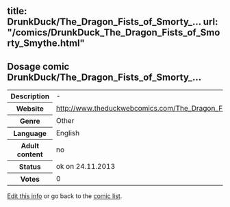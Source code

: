title: DrunkDuck/The_Dragon_Fists_of_Smorty_...
url: "/comics/DrunkDuck_The_Dragon_Fists_of_Smorty_Smythe.html"
---
Dosage comic DrunkDuck/The_Dragon_Fists_of_Smorty_...
-----------------------------------------

<p id="msg"></p>
<script type="text/javascript">
if (window.location.search === '?edit_info_mail=sent_ok') {
  var elem = document.getElementById("msg");
  elem.innerHTML = 'Edited information sucessfully sent for review, which is usually done daily. Thanks!';
  elem.className = 'ok';
}
</script>
<table class="comicinfo">
<tr>
<th>Description</th><td>-</td>
</tr>
<tr>
<th>Website</th><td><a href="http://www.theduckwebcomics.com/The_Dragon_Fists_of_Smorty_Smythe/">http://www.theduckwebcomics.com/The_Dragon_Fists_of_Smorty_Smythe/</a></td>
</tr>
<tr>
<th>Genre</th><td>Other</td>
</tr>
<tr>
<th>Language</th><td>English</td>
</tr>
<tr>
<th>Adult content</th><td>no</td>
</tr>
<tr>
<th>Status</th><td>ok on 24.11.2013</td>
</tr>
<tr>
<th>Votes</th><td>0</td>
</tr>
</table>

[Edit this info](DrunkDuck_The_Dragon_Fists_of_Smorty_Smythe_edit.html) or go back to the [comic list](../comic-index.html).
